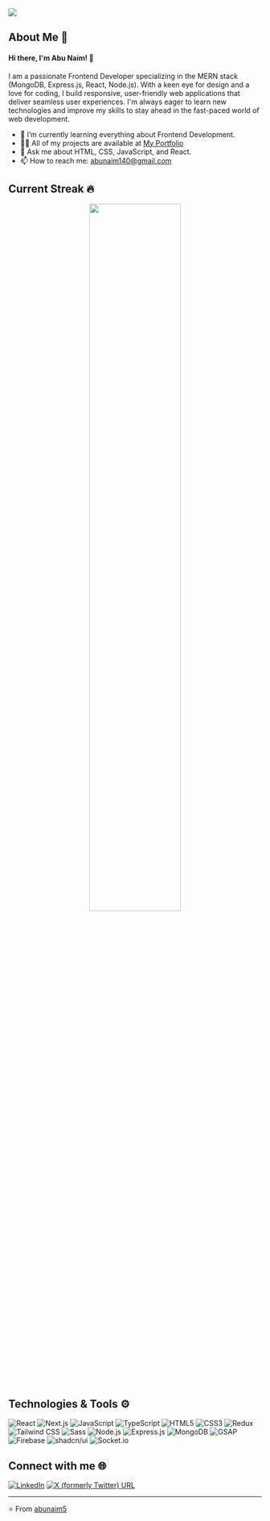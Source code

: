 <a href="https://www.linkedin.com/in/abunaimio">
<img src="https://github.com/abunaim5/abunaim5/blob/main/images/cover.svg" />
</a>

## About Me 🚀
#### Hi there, I'm Abu Naim! 👋
I am a passionate Frontend Developer specializing in the MERN stack (MongoDB, Express.js, React, Node.js). With a keen eye for design and a love for coding, I build responsive, user-friendly web applications that deliver seamless user experiences. I'm always eager to learn new technologies and improve my skills to stay ahead in the fast-paced world of web development.

- 🌱 I’m currently learning everything about Frontend Development.
- 👨‍💻 All of my projects are available at [My Portfolio](https://hello-abu-naim.web.app)
- 💬 Ask me about HTML, CSS, JavaScript, and React.
- 📫 How to reach me: [abunaim140@gmail.com](mailto:abunaim140@gmail.com)

## Current Streak 🔥
<p align="center">
  <img width="60%" src="https://github-readme-streak-stats.herokuapp.com?user=abunaim5&theme=dark&hide_border=true&background=011E2D&ring=FFB703&fire=FF6723&currStreakNum=219EBC&currStreakLabel=FF6723&sideNums=219EBC&sideLabels=219EBC&dates=EEEEEE" />
</p>


## Technologies & Tools ⚙️
![React](https://img.shields.io/badge/-React-61DAFB?logo=react&logoColor=ffffff)
![Next.js](https://img.shields.io/badge/-Next.js-000000?logo=next.js&logoColor=ffffff)
![JavaScript](https://img.shields.io/badge/-JavaScript-F7DF1E?logo=javascript&logoColor=000000)
![TypeScript](https://img.shields.io/badge/-TypeScript-3178C6?logo=typescript&logoColor=ffffff)
![HTML5](https://img.shields.io/badge/-HTML5-E34F26?logo=html5&logoColor=ffffff)
![CSS3](https://img.shields.io/badge/-CSS3-1572B6?logo=css3&logoColor=ffffff)
![Redux](https://img.shields.io/badge/-Redux-764ABC?logo=redux&logoColor=ffffff)
![Tailwind CSS](https://img.shields.io/badge/-Tailwind%20CSS-38B2AC?logo=tailwind-css&logoColor=ffffff)
![Sass](https://img.shields.io/badge/-Sass-CC6699?logo=sass&logoColor=ffffff)
![Node.js](https://img.shields.io/badge/-Node.js-339933?logo=node.js&logoColor=ffffff)
![Express.js](https://img.shields.io/badge/-Express.js-000000?logo=express&logoColor=ffffff)
![MongoDB](https://img.shields.io/badge/-MongoDB-47A248?logo=mongodb&logoColor=ffffff)
![GSAP](https://img.shields.io/badge/-GSAP-88CE02?logo=greensock&logoColor=ffffff)
![Firebase](https://img.shields.io/badge/-Firebase-FFCA28?logo=firebase&logoColor=000000)
![shadcn/ui](https://img.shields.io/badge/-shadcn/ui-000000?logo=Vercel&logoColor=ffffff)
![Socket.io](https://img.shields.io/badge/-Socket.io-010101?logo=socket.io&logoColor=ffffff)

## Connect with me 🌐
[![LinkedIn](https://img.shields.io/badge/-LinkedIn-0A66C2?logo=linkedin&logoColor=ffffff)](https://linkedin.com/in/abunaimio)
[![X (formerly Twitter) URL](https://img.shields.io/twitter/url?url=https%3A%2F%2Fx.com)](https://x.com/abunaimio)

---

⭐️ From [abunaim5](https://github.com/abunaim5)
